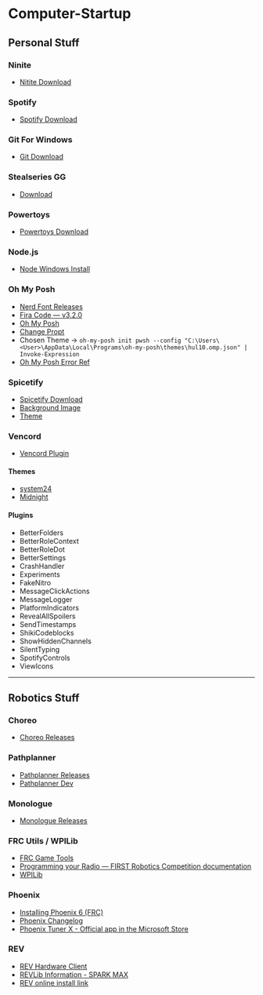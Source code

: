 # Computer-Startup

## Personal Stuff

### Ninite

- [Nitite Download](<https://ninite.com/.net8-.netx8-7zip-adoptjava8-adoptjavax11-adoptjavax17-adoptjavax21-adoptjavax8-adoptjdk8-adoptjdkx11-adoptjdkx17-adoptjdkx21-adoptjdkx8-blender-chrome-correttojdk8-correttojdkx11-correttojdkx17-correttojdkx21-correttojdkx8-discord-everything-firefox-gimp-malwarebytes-notepadplusplus-putty-python-python3-pythonx3-sharex-steam-vlc-vscode-windirstat-zoom/>)

### Spotify

- [Spotify Download](<https://www.spotify.com/us/download/windows/>)

### Git For Windows

- [Git Download](<https://git-scm.com/download/win>)

### Stealseries GG
- [Download](https://steelseries.com/gg/download/)

### Powertoys

- [Powertoys Download](<https://apps.microsoft.com/store/detail/XP89DCGQ3K6VLD?ocid=pdpshare>)

### Node.js

- [Node Windows Install](<https://nodejs.org/en/download>)

### Oh My Posh

- [Nerd Font Releases](<https://github.com/ryanoasis/nerd-fonts/releases/latest>)
- [Fira Code &mdash; v3.2.0](<https://github.com/ryanoasis/nerd-fonts/releases/download/v3.2.0/FiraCode.zip>)
- [Oh My Posh](<https://apps.microsoft.com/store/detail/XP8K0HKJFRXGCK?ocid=pdpshare>)
- [Change Propt](<https://ohmyposh.dev/docs/installation/prompt>)
- Chosen Theme -> `oh-my-posh init pwsh --config "C:\Users\<User>\AppData\Local\Programs\oh-my-posh\themes\hul10.omp.json" | Invoke-Expression`
- [Oh My Posh Error Ref](<https://stackoverflow.com/questions/75499007/get-psreadlinekeyhandler-a-parameter-cannot-be-found-that-matches-parameter-na>)

### Spicetify

- [Spicetify Download](<https://spicetify.app/docs/advanced-usage/installation/>)
- [Background Image](<https://i.imgur.com/Wl2D0h0.png>)
- [Theme](<https://github.com/Comfy-Themes/Spicetify>)

### Vencord

- [Vencord Plugin](https://vencord.dev/download/)

#### Themes
- [system24](https://github.com/refact0r/system24)
- [Midnight](https://github.com/refact0r/midnight-discord)

#### Plugins
- BetterFolders
- BetterRoleContext
- BetterRoleDot
- BetterSettings
- CrashHandler
- Experiments
- FakeNitro
- MessageClickActions
- MessageLogger
- PlatformIndicators
- RevealAllSpoilers
- SendTimestamps
- ShikiCodeblocks
- ShowHiddenChannels
- SilentTyping
- SpotifyControls
- ViewIcons
  
---

## Robotics Stuff

### Choreo

- [Choreo Releases](<https://github.com/SleipnirGroup/Choreo/releases/latest>)

### Pathplanner

- [Pathplanner Releases](<https://github.com/mjansen4857/pathplanner/releases/latest>)
- [Pathplanner Dev](<https://pathplanner.dev/home.html>)

### Monologue

- [Monologue Releases](<https://github.com/shueja/Monologue/wiki>)

### FRC Utils / WPILib

- [FRC Game Tools](<https://www.ni.com/en/support/downloads/drivers/download.frc-game-tools.html#500107>)
- [Programming your Radio &mdash; FIRST Robotics Competition documentation](<https://docs.wpilib.org/en/stable/docs/zero-to-robot/step-3/radio-programming.html#prerequisites>)
- [WPILib](<https://github.com/wpilibsuite/allwpilib/releases/latest>)

### Phoenix

- [Installing Phoenix 6 (FRC)](<https://v6.docs.ctr-electronics.com/en/latest/docs/installation/installation-frc.html>)
- [Phoenix Changelog](<https://api.ctr-electronics.com/changelog>)
- [Phoenix Tuner X - Official app in the Microsoft Store](<https://apps.microsoft.com/detail/9NVV4PWDW27Z?hl=en-us&gl=US>)

### REV

- [REV Hardware Client](<https://docs.revrobotics.com/rev-hardware-client/>)
- [REVLib Information - SPARK MAX](<https://docs.revrobotics.com/sparkmax/software-resources/spark-max-api-information>)
- [REV online install link](<https://software-metadata.revrobotics.com/REVLib-2024.json>)
  
